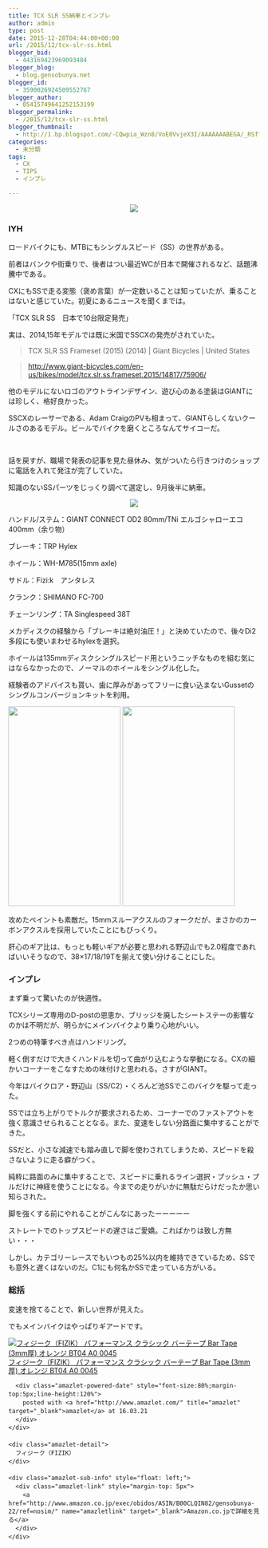 ```yaml
---
title: TCX SLR SS納車とインプレ
author: admin
type: post
date: 2015-12-28T04:44:00+00:00
url: /2015/12/tcx-slr-ss.html
blogger_bid:
  - 443169423969093484
blogger_blog:
  - blog.gensobunya.net
blogger_id:
  - 3590026924509552767
blogger_author:
  - 05415749641252153199
blogger_permalink:
  - /2015/12/tcx-slr-ss.html
blogger_thumbnail:
  - http://1.bp.blogspot.com/-CQwpia_Wzn8/VoE0VvjeX3I/AAAAAAABEGA/_RSffmBUT5s/s640/DSC_6690.JPG
categories:
  - 未分類
tags:
  - CX
  - TIPS
  - インプレ

---
```

<div class="separator" style="clear: both; text-align: center;">
  <a href="http://1.bp.blogspot.com/-CQwpia_Wzn8/VoE0VvjeX3I/AAAAAAABEGA/_RSffmBUT5s/s1600/DSC_6690.JPG" imageanchor="1" style="margin-left: 1em; margin-right: 1em;"><img border="0" src="https://blog.gensobunya.net/wp-content/uploads/2015/12/DSC_6690.jpg" /></a>
</div>

### IYH

ロードバイクにも、MTBにもシングルスピード（SS）の世界がある。
  
前者はバンクや街乗りで、後者はつい最近WCが日本で開催されるなど、話題沸騰中である。
  
CXにもSSで走る変態（褒め言葉）が一定数いることは知っていたが、乗ることはないと感じていた。初夏にあるニュースを聞くまでは。

「TCX SLR SS　日本で10台限定発売」
  
実は、2014,15年モデルでは既に米国でSSCXの発売がされていた。

> TCX SLR SS Frameset (2015) (2014) | Giant Bicycles | United States
  
> <a href="http://www.giant-bicycles.com/en-us/bikes/model/tcx.slr.ss.frameset.2015/14817/75906/" target="_blank">http://www.giant-bicycles.com/en-us/bikes/model/tcx.slr.ss.frameset.2015/14817/75906/</a>

他のモデルにないロゴのアウトラインデザイン、遊び心のある塗装はGIANTには珍しく、格好良かった。
  
SSCXのレーサーである、Adam CraigのPVも相まって、GIANTらしくないクールさのあるモデル。ビールでバイクを磨くところなんてサイコーだ。

&nbsp;
  

  
話を戻すが、職場で発表の記事を見た昼休み、気がついたら行きつけのショップに電話を入れて発注が完了していた。
  
知識のないSSパーツをじっくり調べて選定し、9月後半に納車。



<div class="separator" style="clear: both; text-align: center;">
  <a href="http://2.bp.blogspot.com/-yJpUtDhPeH0/VoE0VxmhgFI/AAAAAAABEF4/jeAsDQwroi0/s1600/DSC_6698.JPG" imageanchor="1" style="margin-left: 1em; margin-right: 1em;"><img border="0" src="https://blog.gensobunya.net/wp-content/uploads/2015/12/DSC_6698.jpg" /></a>
</div>

ハンドル/ステム：GIANT CONNECT OD2 80mm/TNi エルゴシャローエコ400mm（余り物）
  
ブレーキ：TRP Hylex
  
ホイール：WH-M785(15mm axle)
  
サドル：Fizi:k　アンタレス
  
クランク：SHIMANO FC-700
  
チェーンリング：TA Singlespeed 38T

メカディスクの経験から「ブレーキは絶対油圧！」と決めていたので、後々Di2多段にも使いまわせるhylexを選択。
  
ホイールは135mmディスクシングルスピード用というニッチなものを組む気にはならなかったので、ノーマルのホイールをシングル化した。
  
経験者のアドバイスも貰い、歯に厚みがあってフリーに食い込まないGussetのシングルコンバージョンキットを利用。

<a href="http://1.bp.blogspot.com/-9PjqE80fZ4Q/VoE5UgU3OJI/AAAAAAABEGU/EtQith4OKiA/s1600/DSC_6636.JPG" imageanchor="1"><img border="0" height="400" src="https://blog.gensobunya.net/wp-content/uploads/2015/12/DSC_6636.jpg" width="225" /></a>&nbsp;<a href="http://1.bp.blogspot.com/-6DJO3ldx3nM/VoE5UniQ3nI/AAAAAAABEGQ/W5LQHANhIKM/s1600/DSC_6637.JPG" imageanchor="1"><img border="0" height="400" src="https://blog.gensobunya.net/wp-content/uploads/2015/12/DSC_6637.jpg" width="225" /></a>
  

  
攻めたペイントも素敵だ。15mmスルーアクスルのフォークだが、まさかのカーボンアクスルを採用していたことにもびっくり。

肝心のギア比は、もっとも軽いギアが必要と思われる野辺山でも2.0程度であればいいそうなので、38&#215;17/18/19Tを揃えて使い分けることにした。

### インプレ

まず乗って驚いたのが快適性。
  
TCXシリーズ専用のD-postの恩恵か、ブリッジを廃したシートステーの影響なのかは不明だが、明らかにメインバイクより乗り心地がいい。

2つめの特筆すべき点はハンドリング。
  
軽く倒すだけで大きくハンドルを切って曲がり込むような挙動になる。CXの細かいコーナーをこなすための味付けと思われる。さすがGIANT。

今年はバイクロア・野辺山（SS/C2）・くろんど池SSでこのバイクを駆って走った。
  
SSでは立ち上がりでトルクが要求されるため、コーナーでのファストアウトを強く意識させられることとなる。また、変速をしない分路面に集中することができた。

SSだと、小さな減速でも踏み直しで脚を使わされてしまうため、スピードを殺さないように走る癖がつく。
  
純粋に路面のみに集中することで、スピードに乗れるライン選択・プッシュ・プルだけに神経を使うことになる。今までの走りがいかに無駄だらけだったか思い知らされた。

脚を強くする前にやれることがこんなにあったーーーーー

ストレートでのトップスピードの遅さはご愛嬌。こればかりは致し方無い・・・
  
しかし、カテゴリーレースでもいつもの25%以内を維持できているため、SSでも意外と遅くはないのだ。C1にも何名かSSで走っている方がいる。



### 総括

変速を捨てることで、新しい世界が見えた。
  
でもメインバイクはやっぱりギアードです。



<div class="amazlet-box" style="margin-bottom:0px;">
  <div class="amazlet-image" style="float:left;margin:0px 12px 1px 0px;">
    <a href="http://www.amazon.co.jp/exec/obidos/ASIN/B00CLQIN82/gensobunya-22/ref=nosim/" name="amazletlink" target="_blank"><img src="https://images-fe.ssl-images-amazon.com/images/I/41gboWikQML._SL160_.jpg" alt="フィジーク（FIZIK） パフォーマンス クラシック バーテープ Bar Tape (3mm厚) オレンジ BT04 A0 0045" style="border: none;" /></a>
  </div>
  
  <div class="amazlet-info" style="line-height:120%; margin-bottom: 10px">
    <div class="amazlet-name" style="margin-bottom:10px;line-height:120%">
      <a href="http://www.amazon.co.jp/exec/obidos/ASIN/B00CLQIN82/gensobunya-22/ref=nosim/" name="amazletlink" target="_blank">フィジーク（FIZIK） パフォーマンス クラシック バーテープ Bar Tape (3mm厚) オレンジ BT04 A0 0045</a></p> 
      
      <div class="amazlet-powered-date" style="font-size:80%;margin-top:5px;line-height:120%">
        posted with <a href="http://www.amazlet.com/" title="amazlet" target="_blank">amazlet</a> at 16.03.21
      </div>
    </div>
    
    <div class="amazlet-detail">
      フィジーク（FIZIK）
    </div>
    
    <div class="amazlet-sub-info" style="float: left;">
      <div class="amazlet-link" style="margin-top: 5px">
        <a href="http://www.amazon.co.jp/exec/obidos/ASIN/B00CLQIN82/gensobunya-22/ref=nosim/" name="amazletlink" target="_blank">Amazon.co.jpで詳細を見る</a>
      </div>
    </div>
  </div>
  
  <div class="amazlet-footer" style="clear: left">
  </div>
</div>

<!-- WP QUADS Content Ad Plugin v. 1.6.0 -->

<div class="quads-location quads-ad1" id="quads-ad1" style="float:none;margin:0px;">
  <!-- gensou-cycle_banner2_AdSense3_1x1_as -->
  
  <ins class="adsbygoogle"
     style="display:block"
     data-ad-client="ca-pub-0056151430743709"
     data-ad-slot="4152578227"
     data-ad-format="auto"></ins>
</div>